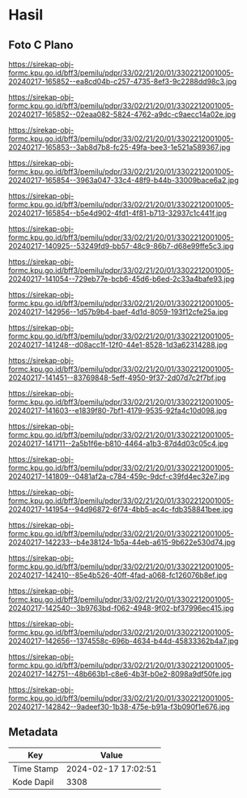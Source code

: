 # Hasil

## Foto C Plano

https://sirekap-obj-formc.kpu.go.id/bff3/pemilu/pdpr/33/02/21/20/01/3302212001005-20240217-165852--ea8cd04b-c257-4735-8ef3-9c2288dd98c3.jpg

https://sirekap-obj-formc.kpu.go.id/bff3/pemilu/pdpr/33/02/21/20/01/3302212001005-20240217-165852--02eaa082-5824-4762-a9dc-c9aecc14a02e.jpg

https://sirekap-obj-formc.kpu.go.id/bff3/pemilu/pdpr/33/02/21/20/01/3302212001005-20240217-165853--3ab8d7b8-fc25-49fa-bee3-1e521a589367.jpg

https://sirekap-obj-formc.kpu.go.id/bff3/pemilu/pdpr/33/02/21/20/01/3302212001005-20240217-165854--3963a047-33c4-48f9-b44b-33009bace6a2.jpg

https://sirekap-obj-formc.kpu.go.id/bff3/pemilu/pdpr/33/02/21/20/01/3302212001005-20240217-165854--b5e4d902-4fd1-4f81-b713-32937c1c441f.jpg

https://sirekap-obj-formc.kpu.go.id/bff3/pemilu/pdpr/33/02/21/20/01/3302212001005-20240217-140925--53249fd9-bb57-48c9-86b7-d68e99ffe5c3.jpg

https://sirekap-obj-formc.kpu.go.id/bff3/pemilu/pdpr/33/02/21/20/01/3302212001005-20240217-141054--729eb77e-bcb6-45d6-b6ed-2c33a4bafe93.jpg

https://sirekap-obj-formc.kpu.go.id/bff3/pemilu/pdpr/33/02/21/20/01/3302212001005-20240217-142956--1d57b9b4-baef-4d1d-8059-193f12cfe25a.jpg

https://sirekap-obj-formc.kpu.go.id/bff3/pemilu/pdpr/33/02/21/20/01/3302212001005-20240217-141248--d08acc1f-12f0-44e1-8528-1d3a62314288.jpg

https://sirekap-obj-formc.kpu.go.id/bff3/pemilu/pdpr/33/02/21/20/01/3302212001005-20240217-141451--83769848-5eff-4950-9f37-2d07d7c2f7bf.jpg

https://sirekap-obj-formc.kpu.go.id/bff3/pemilu/pdpr/33/02/21/20/01/3302212001005-20240217-141603--e1839f80-7bf1-4179-9535-92fa4c10d098.jpg

https://sirekap-obj-formc.kpu.go.id/bff3/pemilu/pdpr/33/02/21/20/01/3302212001005-20240217-141711--2a5b1f6e-b810-4464-a1b3-87d4d03c05c4.jpg

https://sirekap-obj-formc.kpu.go.id/bff3/pemilu/pdpr/33/02/21/20/01/3302212001005-20240217-141809--0481af2a-c784-459c-9dcf-c39fd4ec32e7.jpg

https://sirekap-obj-formc.kpu.go.id/bff3/pemilu/pdpr/33/02/21/20/01/3302212001005-20240217-141954--94d96872-6f74-4bb5-ac4c-fdb358841bee.jpg

https://sirekap-obj-formc.kpu.go.id/bff3/pemilu/pdpr/33/02/21/20/01/3302212001005-20240217-142233--b4e38124-1b5a-44eb-a615-9b622e530d74.jpg

https://sirekap-obj-formc.kpu.go.id/bff3/pemilu/pdpr/33/02/21/20/01/3302212001005-20240217-142410--85e4b526-40ff-4fad-a068-fc126076b8ef.jpg

https://sirekap-obj-formc.kpu.go.id/bff3/pemilu/pdpr/33/02/21/20/01/3302212001005-20240217-142540--3b9763bd-f062-4948-9f02-bf37996ec415.jpg

https://sirekap-obj-formc.kpu.go.id/bff3/pemilu/pdpr/33/02/21/20/01/3302212001005-20240217-142656--1374558c-696b-4634-b44d-45833362b4a7.jpg

https://sirekap-obj-formc.kpu.go.id/bff3/pemilu/pdpr/33/02/21/20/01/3302212001005-20240217-142751--48b663b1-c8e6-4b3f-b0e2-8098a9df50fe.jpg

https://sirekap-obj-formc.kpu.go.id/bff3/pemilu/pdpr/33/02/21/20/01/3302212001005-20240217-142842--9adeef30-1b38-475e-b91a-f3b090f1e676.jpg


## Metadata

| Key        | Value               |
| ---------- | ------------------- |
| Time Stamp | 2024-02-17 17:02:51 |
| Kode Dapil | 3308                |



